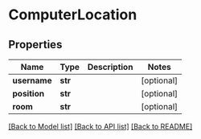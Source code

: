 # ComputerLocation

## Properties
Name | Type | Description | Notes
------------ | ------------- | ------------- | -------------
**username** | **str** |  | [optional] 
**position** | **str** |  | [optional] 
**room** | **str** |  | [optional] 

[[Back to Model list]](../README.md#documentation-for-models) [[Back to API list]](../README.md#documentation-for-api-endpoints) [[Back to README]](../README.md)


